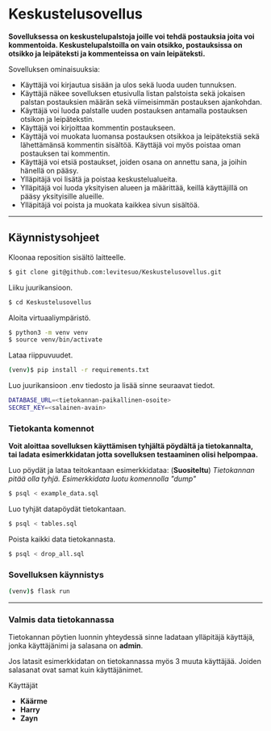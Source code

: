 # Keskustelusovellus

__Sovelluksessa on keskustelupalstoja joille voi tehdä postauksia joita voi kommentoida.
Keskustelupalstoilla on vain otsikko, postauksissa on otsikko ja leipäteksti ja kommenteissa on vain leipäteksti.__

Sovelluksen ominaisuuksia:

* Käyttäjä voi kirjautua sisään ja ulos sekä luoda uuden tunnuksen.
* Käyttäjä näkee sovelluksen etusivulla listan palstoista sekä jokaisen palstan postauksien määrän sekä viimeisimmän postauksen ajankohdan.
* Käyttäjä voi luoda palstalle uuden postauksen antamalla postauksen otsikon ja leipätekstin.
* Käyttäjä voi kirjoittaa kommentin postaukseen.
* Käyttäjä voi muokata luomansa postauksen otsikkoa ja leipätekstiä sekä lähettämänsä kommentin sisältöä. Käyttäjä voi myös poistaa oman postauksen tai kommentin.
* Käyttäjä voi etsiä postaukset, joiden osana on annettu sana, ja joihin hänellä on pääsy.
* Ylläpitäjä voi lisätä ja poistaa keskustelualueita.
* Ylläpitäjä voi luoda yksityisen alueen ja määrittää, keillä käyttäjillä on pääsy yksityisille alueille.
* Ylläpitäjä voi poista ja muokata kaikkea sivun sisältöä.
___
## Käynnistysohjeet
Kloonaa reposition sisältö laitteelle.
```sh
$ git clone git@github.com:levitesuo/Keskustelusovellus.git
```
Liiku juurikansioon.
```sh
$ cd Keskustelusovellus
```
Aloita virtuaaliympäristö.
```sh
$ python3 -m venv venv
$ source venv/bin/activate
```
Lataa riippuvuudet.
```sh
(venv)$ pip install -r requirements.txt
```
Luo juurikansioon .env tiedosto ja lisää sinne seuraavat tiedot.
```sh
DATABASE_URL=<tietokannan-paikallinen-osoite>
SECRET_KEY=<salainen-avain>
```
### Tietokanta komennot
__Voit aloittaa sovelluksen käyttämisen tyhjältä pöydältä ja tietokannalta, tai ladata esimerkkidatan jotta sovelluksen testaaminen olisi helpompaa.__


Luo pöydät ja lataa teitokantaan esimerkkidataa: (__Suositeltu__)
_Tietokannan pitää olla tyhjä. Esimerkkidata luotu komennolla "dump"_
```sh
$ psql < example_data.sql
```
Luo tyhjät datapöydät tietokantaan.
```sh
$ psql < tables.sql
```
Poista kaikki data tietokannasta.
```sh
$ psql < drop_all.sql
```
### Sovelluksen käynnistys
```sh
(venv)$ flask run
```
___

### Valmis data tietokannassa
Tietokannan pöytien luonnin yhteydessä sinne ladataan ylläpitäjä käyttäjä, jonka käyttäjänimi ja salasana on __admin__.

Jos latasit esimerkkidatan on tietokannassa myös 3 muuta käyttäjää. Joiden salasanat ovat samat kuin käyttäjänimet.

Käyttäjät
* __Käärme__
* __Harry__
* __Zayn__
